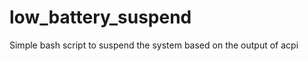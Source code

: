 low_battery_suspend
===================

Simple bash script to suspend the system based on the output of acpi
